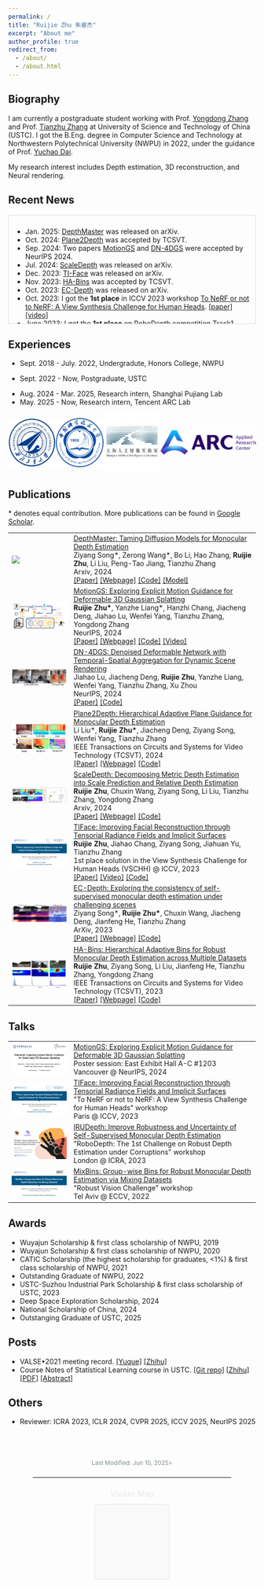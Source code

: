 ```yaml
---
permalink: /
title: "Ruijie Zhu 朱睿杰"
excerpt: "About me"
author_profile: true
redirect_from: 
  - /about/
  - /about.html
---
```


## Biography

I am currently a postgraduate student working with Prof. [Yongdong Zhang](https://scholar.google.com/citations?user=hxGs4ukAAAAJ&hl) and Prof. [Tianzhu Zhang](http://staff.ustc.edu.cn/~tzzhang/) at University of Science and Technology of China (USTC). I got the B.Eng. degree in Computer Science and Technology at Northwestern Polytechnical University (NWPU) in 2022, under the guidance of Prof. [Yuchao Dai](https://scholar.google.com/citations?user=fddAbqsAAAAJ&hl).

My research interest includes Depth estimation, 3D reconstruction, and Neural rendering. 

## Recent News

<div style="border: 1px solid #ddd; padding: 10px; height: 200px; overflow-y: scroll;">
  <ul>
    <li>Jan. 2025: <a href="https://indu1ge.github.io/DepthMaster_page/">DepthMaster</a> was released on arXiv.</li>
    <li>Oct. 2024: <a href="https://ruijiezhu94.github.io/plane2depth_page/">Plane2Depth</a> was accepted by TCSVT.</li>  
    <li>Sep. 2024: Two papers <a href="https://ruijiezhu94.github.io/MotionGS_page">MotionGS</a> and <a href="https://arxiv.org/abs/2410.13607">DN-4DGS</a> were accepted by NeurIPS 2024.</li>
    <li>Jul. 2024: <a href="https://ruijiezhu94.github.io/ScaleDepth">ScaleDepth</a> was released on arXiv.</li>
    <li>Dec. 2023: <a href="https://arxiv.org/abs/2312.09527">TI-Face</a> was released on arXiv.</li>
    <li>Nov. 2023: <a href="https://ruijiezhu94.github.io/HABins_TCSVT2023">HA-Bins</a> was accepted by TCSVT.</li>
    <li>Oct. 2023: <a href="https://ruijiezhu94.github.io/ERDepth_page">EC-Depth</a> was released on arXiv.</li>
    <li>Oct. 2023: I got the <strong>1st place</strong> in ICCV 2023 workshop <a href="https://sites.google.com/view/vschh/home">To NeRF or not to NeRF: A View Synthesis Challenge for Human Heads</a>. <a href="https://openaccess.thecvf.com/content/ICCV2023W/RHWC/papers/Jang_VSCHH_2023_A_Benchmark_for_the_View_Synthesis_Challenge_of_ICCVW_2023_paper.pdf">[paper]</a> <a href="https://youtu.be/QRuVvtpoeVM">[video]</a></li>
    <li>June 2023: I got the <strong>1st place</strong> on RoboDepth competition <a href="https://codalab.lisn.upsaclay.fr/competitions/9418#results">Track1</a> (self-supervised monocular depth estimation) and the <strong>2nd place</strong> on <a href="https://codalab.lisn.upsaclay.fr/competitions/9821#results">Track2</a> (fully-supervised monocular depth estimation) in ICRA 2023. <a href="https://arxiv.org/pdf/2307.15061">[paper]</a> <a href="https://youtu.be/C97J5SDXmZc?list=PLxxrIfcH-qBGZ6x_e1AT2_YnAxiHIKtkB&t=2767">[video]</a></li>
    <li>Oct. 2022: I got <strong>2nd place</strong> on Monocular Depth Estimation leaderboard in ECCV2022 workshop: <a href="http://www.robustvision.net/leaderboard.php?benchmark=depth">Robust Vision Challenge 2022</a>. <a href="https://youtu.be/8ZwiSUYNJiI">[video]</a></li>
  </ul>
</div>


## Experiences

- Sept. 2018 - July. 2022, Undergradute, Honors College, NWPU
<!-- - July.2019 - Aug.2019, Visiting Student, University of Oxford -->
<!-- - July. 2020 - Sept. 2020, Software Development Intern, Huawei -->
<!-- - April.2021 - July.2021, Reinforcement Learining Research Online, University of Cambridge -->
- Sept. 2022 - Now, Postgraduate, USTC
<!-- - Jan. 2024 - Apr. 2024, Algorithm devolopment intern, SenseTime Inc. -->
- Aug. 2024 - Mar. 2025, Research intern, Shanghai Pujiang Lab
- May. 2025 - Now, Research intern, Tencent ARC Lab


<div class="logo" style="display: flex; justify-content: space-around; align-items: center;">
  <a href="https://en.nwpu.edu.cn/"><img src="images/logo_NWPU.png" alt="NWPU" style="height: 100px; width: auto;"></a>
  <!-- <a href="https://www.huawei.com/en/"><img src="images/logo_HUAWEI.jpeg" alt="HUAWEI" style="height: 100px; width: auto;"></a> -->
  <a href="https://en.ustc.edu.cn/"><img src="images/logo_USTC.png" alt="USTC" style="height: 100px; width: auto;"></a>
  <!-- <a href="https://www.sensetime.com/"><img src="images/logo_SenseTime.png" alt="SenseTime" style="height: 100px; width: auto;"></a> -->
  <a href="https://www.shlab.org.cn/"><img src="images/logo_AILab.jpeg" alt="Shanghai AILab" style="height: 120px; width: auto;"></a>
  <a href="https://arc.tencent.com/en/index"><img src="images/logo_ARCLab.png" alt="Tencent ARCLab" style="height: 50px; width: auto;"></a>
</div>


## Publications


\* denotes equal contribution. More publications can be found in <a href="https://scholar.google.com/citations?user=6uuAEdkAAAAJ&hl=en">Google Scholar</a>.


<table style="border-collapse: collapse; border: none;">

  <tr style="border: none;">
    <td style="align-items:center; width: 25%; border: none;">
      <img src="images/2025-arxiv-depthmaster.png" style="vertical-align:middle"/>
    </td>
    <td style="align-items:center; border: none;">
      <a href="https://indu1ge.github.io/DepthMaster_page/">DepthMaster: Taming Diffusion Models for Monocular Depth Estimation</a>
      <br>Ziyang Song*, Zerong Wang*, Bo Li, Hao Zhang, <b>Ruijie Zhu</b>, Li Liu, Peng-Tao Jiang, Tianzhu Zhang
      <br> Arxiv, 2024
      <br> 
      <a href="https://arxiv.org/abs/2501.02576">[Paper]</a>
      <a href="https://indu1ge.github.io/DepthMaster_page/">[Webpage]</a>
      <a href="https://github.com/indu1ge/DepthMaster">[Code]</a>
      <a href="https://huggingface.co/zysong212/DepthMaster">[Model]</a>
    </td>
  </tr>

  <tr style="border: none;">
    <td style="align-items:center; width: 25%; border: none;">
      <img src="images/2024-nips-motiongs.png" style="vertical-align:middle"/>
    </td>
    <td style="align-items:center; border: none;">
      <a href="https://ruijiezhu94.github.io/MotionGS_page">MotionGS: Exploring Explicit Motion Guidance for Deformable 3D Gaussian Splatting</a>
      <br><b>Ruijie Zhu*</b>, Yanzhe Liang*, Hanzhi Chang, Jiacheng Deng, Jiahao Lu, Wenfei Yang, Tianzhu Zhang, Yongdong Zhang
      <br> NeurIPS, 2024
      <br> 
      <a href="https://arxiv.org/abs/2410.07707">[Paper]</a>
      <a href="https://ruijiezhu94.github.io/MotionGS_page">[Webpage]</a>
      <a href="https://github.com/RuijieZhu94/MotionGS">[Code]</a>
      <a href="https://www.youtube.com/watch?v=25DgViuuKFI">[Video]</a>
    </td>
  </tr>


  <tr style="border: none;">
    <td style="align-items:center; width: 25%; border: none;">
      <img src="images/2024-nips-dn4dgs.png" style="vertical-align:middle"/>
    </td>
    <td style="align-items:center; border: none;">
      <a href="https://arxiv.org/abs/2410.13607">DN-4DGS: Denoised Deformable Network with Temporal-Spatial Aggregation for Dynamic Scene Rendering</a>
      <br>Jiahao Lu, Jiacheng Deng, <b>Ruijie Zhu</b>, Yanzhe Liang, Wenfei Yang, Tianzhu Zhang, Xu Zhou
      <br> NeurIPS, 2024
      <br> 
      <a href="https://arxiv.org/abs/2410.13607">[Paper]</a>
      <!-- <a href="">[Webpage]</a> -->
      <a href="https://github.com/peoplelu/DN-4DGS">[Code]</a>
    </td>
  </tr>


  <tr style="border: none;">
    <td style="align-items:center; width: 25%; border: none;">
      <img src="images/2024-arxiv-plane2depth.png" style="vertical-align:middle"/>
    </td>
    <td style="align-items:center; border: none;">
      <a href="https://ruijiezhu94.github.io/Plane2Depth">Plane2Depth: Hierarchical Adaptive Plane Guidance for Monocular Depth Estimation</a>
      <br>Li Liu*, <b>Ruijie Zhu*</b>, Jiacheng Deng, Ziyang Song, Wenfei Yang, Tianzhu Zhang
      <br> IEEE Transactions on Circuits and Systems for Video Technology (TCSVT), 2024
      <br> 
      <a href="https://ieeexplore.ieee.org/document/10711868/">[Paper]</a>
      <a href="https://ruijiezhu94.github.io/plane2depth_page">[Webpage]</a>
      <a href="https://github.com/RuijieZhu94/mmdepth/tree/main/projects/Plane2Depth">[Code]</a>
    </td>
  </tr>

  <tr style="border: none;">
    <td style="align-items:center; width: 25%; border: none;">
      <img src="images/2024-arxiv-ScaleDepth.jpg" style="vertical-align:middle"/>
    </td>
    <td style="align-items:center; border: none;">
      <a href="https://ruijiezhu94.github.io/ScaleDepth">ScaleDepth: Decomposing Metric Depth Estimation into Scale Prediction and Relative Depth Estimation</a>
      <br><b>Ruijie Zhu</b>, Chuxin Wang, Ziyang Song, Li Liu, Tianzhu Zhang, Yongdong Zhang
      <br> Arxiv, 2024
      <br> 
      <a href="https://arxiv.org/abs/2407.08187">[Paper]</a>
      <a href="https://ruijiezhu94.github.io/ScaleDepth">[Webpage]</a>
      <a href="https://github.com/RuijieZhu94/mmdepth/tree/main/projects/ScaleDepth">[Code]</a>
    </td>
  </tr>

  <tr style="border: none;">
    <td style="align-items:center; width: 25%; border: none;">
      <img src="images/2023-iccvw-TI-Face.png" style="vertical-align:middle"/>
    </td>
    <td style="align-items:center; border: none;">
      <a href="https://github.com/RuijieZhu94/TI-Face">TIFace: Improving Facial Reconstruction through Tensorial Radiance Fields and Implicit Surfaces</a>
      <br><b>Ruijie Zhu</b>, Jiahao Chang, Ziyang Song, Jiahuan Yu, Tianzhu Zhang
      <br> 1st place solution in the View Synthesis Challenge for Human Heads (VSCHH) @ ICCV, 2023
      <br> 
      <a href="https://arxiv.org/abs/2312.09527">[Paper]</a>
      <a href="https://youtu.be/QRuVvtpoeVM">[Video]</a>
      <a href="https://github.com/RuijieZhu94/TI-Face">[Code]</a>
    </td>
  </tr>

  <tr style="border: none;">
    <td style="align-items:center; width: 25%; border: none;">
      <img src="images/2023-arxiv-ECDepth.jpg" style="vertical-align:middle"/>
    </td>
    <td style="align-items:center; border: none;">
      <a href="https://ruijiezhu94.github.io/ECDepth_page/">EC-Depth: Exploring the consistency of self-supervised monocular depth estimation under challenging scenes</a>
      <br>Ziyang Song*, <b>Ruijie Zhu*</b>, Chuxin Wang, Jiacheng Deng, Jianfeng He, Tianzhu Zhang
      <br> ArXiv, 2023
      <br> 
      <a href="http://arxiv.org/abs/2310.08044">[Paper]</a>
      <a href="https://ruijiezhu94.github.io/ERDepth_page/">[Webpage]</a>
      <a href="https://github.com/RuijieZhu94/EC-Depth">[Code]</a>
    </td>
  </tr>

  <tr style="border: none;">
    <td style="align-items:center; width: 25%; border: none;">
      <img src="images/2023-tcsvt-HABins.jpg" style="vertical-align:middle"/>
    </td>
    <td style="align-items:center; border: none;">
      <a href="https://ruijiezhu94.github.io/HABins_TCSVT2023/">HA-Bins: Hierarchical Adaptive Bins for Robust Monocular Depth Estimation across Multiple Datasets</a>
      <br><b>Ruijie Zhu</b>, Ziyang Song, Li Liu, Jianfeng He, Tianzhu Zhang, Yongdong Zhang
      <br> IEEE Transactions on Circuits and Systems for Video Technology (TCSVT), 2023
      <br> 
      <a href="https://ieeexplore.ieee.org/document/10325550">[Paper]</a>
      <a href="https://ruijiezhu94.github.io/HABins_TCSVT2023/">[Webpage]</a>
      <a href="https://github.com/RuijieZhu94/HABins">[Code]</a>
    </td>
  </tr>


</table>

## Talks

<table style="border-collapse: collapse; border: none;">

  <tr style="border: none;">
    <td style="align-items:center; width: 25%; border: none;">
      <img src="images/2024-nips-motiongs-video.png" style="vertical-align:middle"/>
    </td>
    <td style="align-items:center; border: none;">
      <a href="https://www.youtube.com/watch?v=25DgViuuKFI">MotionGS: Exploring Explicit Motion Guidance for Deformable 3D Gaussian Splatting</a>
      <br>Poster session: East Exhibit Hall A-C #1203
      <br>Vancouver @ NeurIPS, 2024
      <!-- <br>  -->
      <!-- <a href="https://arxiv.org/abs/2410.07707">[Paper]</a>
      <a href="https://ruijiezhu94.github.io/MotionGS_page">[Webpage]</a>
      <a href="https://github.com/RuijieZhu94/MotionGS">[Code]</a>
      <a href="https://www.youtube.com/watch?v=25DgViuuKFI">[Video]</a> -->
    </td>
  </tr>

  <tr style="border: none;">
    <td style="align-items:center; width: 25%; border: none;">
      <img src="images/2023-iccvw-TI-Face.png" style="vertical-align:middle"/>
    </td>
    <td style="align-items:center; border: none;">
      <a href="https://youtu.be/QRuVvtpoeVM">TIFace: Improving Facial Reconstruction through Tensorial Radiance Fields and Implicit Surfaces</a>
      <br>"To NeRF or not to NeRF: A View Synthesis Challenge for Human Heads" workshop
      <br> Paris @ ICCV, 2023
      <!-- <br> 
      <a href="https://arxiv.org/abs/2312.09527">[Paper]</a>
      <a href="https://youtu.be/QRuVvtpoeVM">[Video]</a>
      <a href="https://github.com/RuijieZhu94/TI-Face">[Code]</a>
      <a href="https://sites.google.com/view/vschh/home">[Challenge]</a> -->
    </td>
  </tr>

  <tr style="border: none;">
    <td style="align-items:center; width: 25%; border: none;">
      <img src="images/2023-icraw-IRUDepth.png" style="vertical-align:middle"/>
    </td>
    <td style="align-items:center; border: none;">
      <a href="https://youtu.be/C97J5SDXmZc?list=PLxxrIfcH-qBGZ6x_e1AT2_YnAxiHIKtkB&t=2767">IRUDepth: Improve Robustness and Uncertainty of Self-Supervised Monocular Depth Estimation</a>
      <br>"RoboDepth: The 1st Challenge on Robust Depth Estimation under Corruptions" workshop
      <br> London @ ICRA, 2023
      <!-- <br> 
      <a href="https://youtu.be/C97J5SDXmZc?list=PLxxrIfcH-qBGZ6x_e1AT2_YnAxiHIKtkB&t=2767">[Video]</a>
      <a href="https://robodepth.github.io/">[Challenge]</a> -->
    </td>
  </tr>

  <tr style="border: none;">
    <td style="align-items:center; width: 25%; border: none;">
      <img src="images/2022-eccvw-MixBins.png" style="vertical-align:middle"/>
    </td>
    <td style="align-items:center; border: none;">
      <a href="https://youtu.be/8ZwiSUYNJiI">MixBins: Group-wise Bins for Robust Monocular Depth Estimation via Mixing Datasets</a>
      <br>"Robust Vision Challenge" workshop
      <br> Tel Aviv @ ECCV, 2022
      <!-- <br> 
      <a href="https://youtu.be/8ZwiSUYNJiI">[Video]</a>
      <a href="http://www.robustvision.net/index.php">[Challenge]</a> -->
    </td>
  </tr>

</table>

## Awards

- Wuyajun Scholarship & first class scholarship of NWPU, 2019
- Wuyajun Scholarship & first class scholarship of NWPU, 2020
- CATIC Scholarship (the highest scholarship for graduates, <1%) & first class scholarship of NWPU, 2021
- Outstanding Graduate of NWPU, 2022
- USTC-Suzhou Industrial Park Scholarship & first class scholarship of USTC, 2023
- Deep Space Exploration Scholarship, 2024
- National Scholarship of China, 2024
- Outstanging Graduate of USTC, 2025

## Posts

- VALSE•2021 meeting record. [[Yuque]](https://www.yuque.com/docs/share/99290803-dfd7-4343-9ee6-0887f10bcec0?#) [[Zhihu]](https://zhuanlan.zhihu.com/p/422911676)
- Course Notes of Statistical Learning course in USTC. [[Git repo]](https://github.com/RuijieZhu94/StatisticalLearning_USTC) [[Zhihu]](https://www.zhihu.com/question/49386395/answer/3121492954) [[PDF]](https://github.com/RuijieZhu94/StatisticalLearning_USTC/releases/download/v1.0/outline.pdf)
 [[Abstract]](https://github.com/RuijieZhu94/StatisticalLearning_USTC/releases/download/v1.0/cheatsheet.pdf)

## Others

- Reviewer: ICRA 2023, ICLR 2024, CVPR 2025, ICCV 2025, NeurIPS 2025


<!-- <script type="text/javascript" id="clstr_globe" src="//clustrmaps.com/globe.js?d=QX_iyI0zlBx07-CIFxMa5gP8MwYnoZjUFm6acc6v2DM"></script> -->
<!-- <script type='text/javascript' id='clustrmaps' src='//cdn.clustrmaps.com/map_v2.js?cl=ffffff&w=300&t=n&d=QX_iyI0zlBx07-CIFxMa5gP8MwYnoZjUFm6acc6v2DM'></script> -->

<div style="text-align: center;">
  <br><br>
  <div id="lastModified" style="margin-top: 20px; font-size: 12px; color: #7f8c8d;">
    Last Modified: Jun 10, 2025></span>
  </div>
  <hr style="border: 0; border-top: 2px solid #ecf0f1; width: 80%; margin: 20px auto;">

  <!-- Title -->
  <h3 style="color: #ecf0f1; font-size: 16px; margin-bottom: 10px;">Visitor Map</h3>

  <!-- Visitor Map Component -->
  <div id="clustr_globe_container" style="display: inline-block; width: 150px; height: 150px; border: 2px solid #ecf0f1; border-radius: 8px; background-color: #f9f9f9;">
    <script type="text/javascript" id="clstr_globe" src="//clustrmaps.com/globe.js?d=QX_iyI0zlBx07-CIFxMa5gP8MwYnoZjUFm6acc6v2DM"></script>
  </div>
</div>
